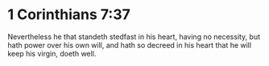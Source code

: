 # 1 Corinthians 7:37

Nevertheless he that standeth stedfast in his heart, having no necessity, but hath power over his own will, and hath so decreed in his heart that he will keep his virgin, doeth well.